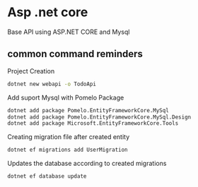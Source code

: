# Asp .net core

Base API using ASP.NET CORE and Mysql

## common command reminders

Project Creation

```bash
dotnet new webapi -o TodoApi
```

Add suport Mysql with Pomelo Package

```bash
dotnet add package Pomelo.EntityFrameworkCore.MySql
dotnet add package Pomelo.EntityFrameworkCore.MySql.Design
dotnet add package Microsoft.EntityFrameworkCore.Tools
```

Creating migration file after created entity

```bash
dotnet ef migrations add UserMigration
```

Updates the database according to created migrations

```bash
dotnet ef database update
```
